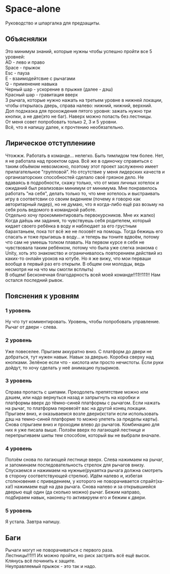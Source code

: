 # Space-alone
Руководство и шпаргалка для предзащиты.  

## Объяснялки  
Это минимум знаний, которые нужны чтобы успешно пройти все 5 уровней:  
AD - лево и право  
Space - прыжок  
Esc - пауза  
E - взаимодейтсвие с рычагами  
Q - применение навыка  
Черный шар - ускорение в прыжке (далее - дэш)  
Красный шар - гравитация вверх  
3 рычага, которые нужно нажать на третьем уровне в нижней локации, чтобы открылась дверь, справа налево: нижний, нижний, верхний.  
Доп подзказка для прохождения пятого уровня: зажать нужно три кнопки, а не две(это не баг). Наверх можно попасть без лестницы.       
От меня совет попробовать только 2, 3 и 5 уровни.  
Всё, что я напишу далее, к прочтению необязательно.  
  
## Лирическое отступлениие  
Чтожжж. Работать в команде... нелегко. Быть тимлидом тем более. Нет, я не работала над проектом одна. Всё же в одиночку справиться с таким объёмом невозможно, поэтому этот проект заслуженно имеет прилагательное "групповой". Но отсутствие у меня лидерских качеств и организаторских способностей сделало своё грязное дело. Не вдаваясь в подробности, скажу только, что от моих личных хотелок и ожиданий был реализован минимум от минимума. Мне понравилось работать "на себя", делать только то, что мне хотелось и выстраивать игру в соответсвии со своим видением (почему я говорю как авторитарный лидер), но не думаю, что я когда-либо ещё раз возьму на себя роль ведомого в командной работе.  
Отдельно хочу прокомментировать первокурсников. Мне их жалко) Когда даёшь им задания, то чувствуешь себя родителем, который кидает своего ребёнка в воду и наблюдает за его грустным барахтаньем, пока тот всё же не позовёт на помощь. Тогда бежишь его спасать и тоже прыгаешь в воду... и теперь вы тоните вдвоём, потому что сам не умеешь толком плавать. На первом курсе я себя не чувствовала таким ребёнком, потому что была уже слегка знакома с Unity, хоть это знакомство и ограничивалось повторением действий из каких-то онлайн уроков на ютубе. Но я же вижу, что мои перваши вообще в первый раз его открыли. В общем они молодцы, ведь несмотря ни на что мы смогли всплыть)  
В общем! Бесконечная благодарность всей моей команде!!11!!111!! Нам остался последний рывок.  
  
## Пояснения к уровням  
### 1 уровень  
Ну что тут комментировать. Уровень, чтобы попробовать управление. Рычаг от двери - слева.  
  
### 2 уровень  
Уже повеселее. Прыгаем аккуратно вниз. С платформ до двери не добраться, тут нужен навык. Навык за дверью. Коробка сверху над кнопками. Зелёное если что - кислота или просто нечистоты. Если руки дойдут, то хочу сделать у неё анимацию пузыриков.  
  
### 3 уровень  
Справа пропасть с шипами. Преодолеть препятствие можно или дэшем, или надо вернуться назад и запрыгнуть на коробки и платформы вверх до тёмно-синей платформы с рычагом. Если нажать на рычаг, то платформа перевезёт вас на другой конец локации. Прыгаем вниз, и оказываемся возле двери(кстати если использовать дэш на темно-синей платформе то можно улететь за пределы карты). Снова спрыгаем вниз и проходим влево до рычагов. Комбинацию для них я уже писала выше. Ползём вверх по лагающей лестнице и перепрыгиваем шипы тем способом, который вы не выбрали вначале.  
  
### 4 уровень
Ползём снова по лагающей лестнице вверх. Слева нажимаем на рычаг, и запоминаем последовательность стрелок для рычагов внизу. Спускаемся и нажимаем на нужные(рукаятка рычага должна смотреть в сторону соответствующей стрелки). Идём налево и, избегая столкновения с приведением, у которого не поворачивается спрайт(ха-ха!) нажимаем ещё на два рычага. Снова налево и за открывшиейся дверью ещё один (да сколько можно) рычаг. Бежим направо, подбираем навык, наконец-то активируем его и бежим к двери.
  
### 5 уровень  
Я устала. Завтра напишу.  
  
## Баги  
Рычаги могут не поворачиваться с первого раза.  
Лестницы!!1!!1 Их можно пройти, но риск застрять всё ещё высок. Клянусь всё починить к защите.  
Неуправляемый прыжок - это так и надо.   
